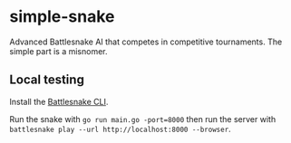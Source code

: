 # simple-snake

Advanced Battlesnake AI that competes in competitive tournaments. The simple part is a misnomer.

## Local testing

Install the [Battlesnake CLI](https://github.com/BattlesnakeOfficial/rules/blob/main/cli/README.md).

Run the snake with `go run main.go -port=8000` then run the server with `battlesnake play --url http://localhost:8000 --browser`.